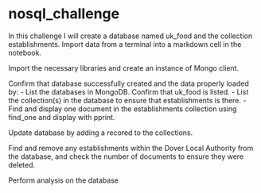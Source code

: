 # nosql_challenge

In this challenge I will create a database named uk_food and the collection establishments. Import data from a terminal into a markdown cell in the notebook.

Import the necessary libraries and create an instance of Mongo client.

Confirm that database successfully created and the data properly loaded by:
    - List the databases in MongoDB. Confirm that uk_food is listed.
    - List the collection(s) in the database to ensure that establishments is there.
    - Find and display one document in the establishments collection using find_one and display with pprint.

Update database by adding a recored to the collections.

Find and remove any establishments within the Dover Local Authority from the database, and check the number of documents to ensure they were deleted.

Perform analysis on the database